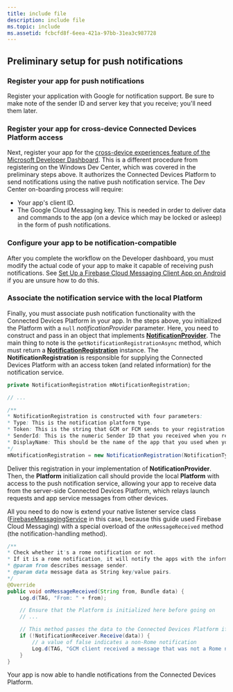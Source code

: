 ```yaml
---
title: include file
description: include file
ms.topic: include
ms.assetid: fcbcfd8f-6eea-421a-97bb-31ea3c987728
---
```


## Preliminary setup for push notifications

### Register your app for push notifications

Register your application with Google for notification support. Be sure to make note of the sender ID and server key that you receive; you'll need them later. 

### Register your app for cross-device Connected Devices Platform access

Next, register your app for the [cross-device experiences feature of the Microsoft Developer Dashboard](https://developer.microsoft.com/dashboard/crossplatform/web). This is a different procedure from registering on the Windows Dev Center, which was covered in the preliminary steps above. It authorizes the Connected Devices Platform to send notifications using the native push notification service. The Dev Center on-boarding process will require:
* Your app's client ID.
* The Google Cloud Messaging key. This is needed in order to deliver data and commands to the app (on a device which may be locked or asleep) in the form of push notifications. 

### Configure your app to be notification-compatible

After you complete the workflow on the Developer dashboard, you must modify the actual code of your app to make it capable of receiving push notifications. See [Set Up a Firebase Cloud Messaging Client App on Android](https://firebase.google.com/docs/cloud-messaging/android/client) if you are unsure how to do this.

### Associate the notification service with the local Platform

Finally, you must associate push notification functionality with the Connected Devices Platform in your app. In the steps above, you initialized the Platform with a `null` *notificationProvider* parameter. Here, you need to construct and pass in an object that implements **[NotificationProvider](/java/api/com.microsoft.connecteddevices.core._notification_provider)**. The main thing to note is the `getNotificationRegistrationAsync` method, which must return a **[NotificationRegistration](/java/api/com.microsoft.connecteddevices.core._notification_registration)** instance. The **NotificationRegistration** is responsible for supplying the Connected Devices Platform with an access token (and related information) for the notification service.


```Java
private NotificationRegistration mNotificationRegistration;

// ...

/**
* NotificationRegistration is constructed with four parameters:
* Type: This is the notification platform type.
* Token: This is the string that GCM or FCM sends to your registration intent service.
* SenderId: This is the numeric Sender ID that you received when you registered your app for push notifications.
* DisplayName: This should be the name of the app that you used when you registered it on the Microsoft dev portal. 
*/
mNotificationRegistration = new NotificationRegistration(NotificationType.FCM, token, FCM_SENDER_ID, "MyAppName");
```

Deliver this registration in your implementation of **NotificationProvider**. Then, the **Platform** initialization call should provide the local **Platform** with access to the push notification service, allowing your app to receive data from the server-side Connected Devices Platform, which relays launch requests and app service messages from other devices. 

All you need to do now is extend your native listener service class ([FirebaseMessagingService](https://firebase.google.com/docs/reference/android/com/google/firebase/messaging/FirebaseMessagingService) in this case, because this guide used Firebase Cloud Messaging) with a special overload of the `onMessageReceived` method (the notification-handling method).

```Java
/**
* Check whether it's a rome notification or not.
* If it is a rome notification, it will notify the apps with the information in the notification.
* @param from describes message sender.
* @param data message data as String key/value pairs.
*/
@Override
public void onMessageReceived(String from, Bundle data) {
    Log.d(TAG, "From: " + from);

    // Ensure that the Platform is initialized here before going on
    // ...

    // This method passes the data to the Connected Devices Platform if is compatible.
    if (!NotificationReceiver.Receive(data)) {
        // a value of false indicates a non-Rome notification
        Log.d(TAG, "GCM client received a message that was not a Rome notification");
    }
}
```

Your app is now able to handle notifications from the Connected Devices Platform.
